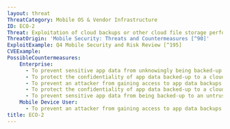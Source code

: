 ```yaml
---
layout: threat
ThreatCategory: Mobile OS & Vendor Infrastructure
ID: ECO-2
Threat: Exploitation of cloud backups or other cloud file storage performed by individual mobile applications
ThreatOrigin: 'Mobile Security: Threats and Countermeasures [^90]'
ExploitExample: Q4 Mobile Security and Risk Review [^195]
CVEExample:
PossibleCountermeasures:
    Enterprise:
      - To prevent sensitive app data from unknowingly being backed-up to unauthorized or unsecure cloud services, analyze app data storage practices as part of the app vetting process prior to authorizing apps for use.
      - To protect the confidentiality of app data backed-up to a cloud service, prefer the use of FedRAMP-certified cloud service providers to gain assurance that app data backed-up to the cloud is strongly encrypted.
      - To prevent an attacker from gaining access to app data backups via the cloud service account, enable two-factor or other strong authentication mechanisms.
      - To protect the confidentiality of app data backed-up to a cloud service, deploy MAM or MDM solutions in combinations with devices that successfully enforce a policy to strongly encrypt app data backed-up or synchronized to authorized cloud services.
      - To prevent sensitive app data from being backed-up to an untrusted cloud service, deploy MAM or MDM solutions in combination with devices that successfully enforce a policy that prohibits app data from being synchronized or backed-up to any cloud services.
    Mobile Device User:
      - To prevent an attacker from gaining access to app data backups via the cloud service account, enable two-factor or other strong authentication mechanisms.
title: ECO-2
---
```

